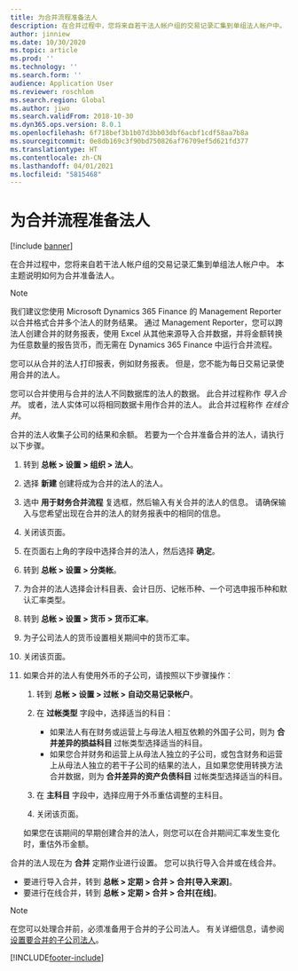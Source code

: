 ```yaml
---
title: 为合并流程准备法人
description: 在合并过程中，您将来自若干法人帐户组的交易记录汇集到单组法人帐户中。 本主题说明如何为合并准备法人。
author: jinniew
ms.date: 10/30/2020
ms.topic: article
ms.prod: ''
ms.technology: ''
ms.search.form: ''
audience: Application User
ms.reviewer: roschlom
ms.search.region: Global
ms.author: jiwo
ms.search.validFrom: 2018-10-30
ms.dyn365.ops.version: 8.0.1
ms.openlocfilehash: 6f718bef3b1b07d3bb03dbf6acbf1cdf58aa7b8a
ms.sourcegitcommit: 0e8db169c3f90bd750826af76709ef5d621fd377
ms.translationtype: HT
ms.contentlocale: zh-CN
ms.lasthandoff: 04/01/2021
ms.locfileid: "5815468"
---
```

# <a name="prepare-a-legal-entity-for-the-consolidation-process"></a>为合并流程准备法人

[!include [banner](../includes/banner.md)]

在合并过程中，您将来自若干法人帐户组的交易记录汇集到单组法人帐户中。 本主题说明如何为合并准备法人。

> [!NOTE]
> 我们建议您使用 Microsoft Dynamics 365 Finance 的 Management Reporter 以合并格式合并多个法人的财务结果。 通过 Management Reporter，您可以跨法人创建合并的财务报表，使用 Excel 从其他来源导入合并数据，并将金额转换为任意数量的报告货币，而无需在 Dynamics 365 Finance 中运行合并流程。

您可以从合并的法人打印报表，例如财务报表。 但是，您不能为每日交易记录使用合并的法人。

您可以合并使用与合并的法人不同数据库的法人的数据。 此合并过程称作 *导入合并*。 或者，法人实体可以将相同数据卡用作合并的法人。 此合并过程称作 *在线合并*。

合并的法人收集子公司的结果和余额。 若要为一个合并准备合并的法人，请执行以下步骤。

1. 转到 **总帐 \> 设置 \> 组织 \> 法人**。
2. 选择 **新建** 创建将成为合并的法人的法人。
3. 选中 **用于财务合并流程** 复选框，然后输入有关合并的法人的信息。 请确保输入与您希望出现在合并的法人的财务报表中的相同的信息。
4. 关闭该页面。
5. 在页面右上角的字段中选择合并的法人，然后选择 **确定**。
6. 转到 **总帐 \> 设置 \> 分类帐**。
7. 为合并的法人选择会计科目表、会计日历、记帐币种、一个可选申报币种和默认汇率类型。 
8. 转到 **总帐 \> 设置 \> 货币 \> 货币汇率**。
9. 为子公司法人的货币设置相关期间中的货币汇率。
10. 关闭该页面。
11. 如果合并的法人有使用外币的子公司，请按照以下步骤操作：

    1. 转到 **总帐 \> 设置 \> 过帐 \> 自动交易记录帐户**。
    2. 在 **过帐类型** 字段中，选择适当的科目：

        - 如果法人有在财务或运营上与母法人相互依赖的外国子公司，则为 **合并差异的损益科目** 过帐类型选择适当的科目。
        - 如果您合并财务和运营上从母法人独立的子公司，或包含财务和运营上从母法人独立的若干子公司的结果的法人，且如果您使用转换方法合并数据，则为 **合并差异的资产负债科目** 过帐类型选择适当的科目。

    3. 在 **主科目** 字段中，选择应用于外币重估调整的主科目。
    4. 关闭该页面。

    如果您在该期间的早期创建合并的法人，则您可以在合并期间汇率发生变化时，重估外币金额。

合并的法人现在为 **合并** 定期作业进行设置。 您可以执行导入合并或在线合并。

- 要进行导入合并，转到 **总帐 \> 定期 \> 合并 \> 合并\[导入来源\]**。
- 要进行在线合并，转到 **总帐 \> 定期 \> 合并 \> 合并\[在线\]**。

> [!NOTE]
> 在您可以处理合并前，必须准备用于合并的子公司法人。 有关详细信息，请参阅[设置要合并的子公司法人](set-up-subsidiary-company-for-consolidation.md)。


[!INCLUDE[footer-include](../../includes/footer-banner.md)]